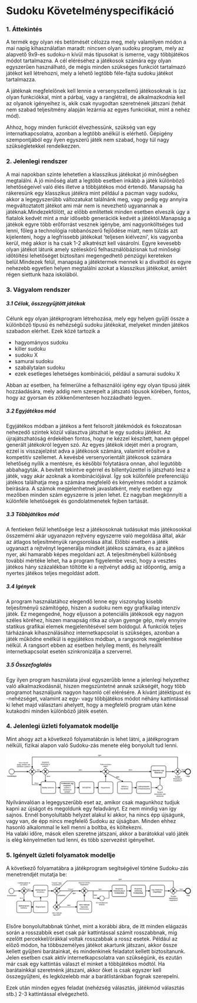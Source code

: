 Sudoku Követelményspecifikáció
==========================================

### 1. Áttekintés
A termék egy olyan rés betömését célozza meg, mely valamilyen módon a mai napig kihasználatlan maradt: nincsen olyan sudoku program, mely az alapvető 9x9-es sudoku-n kívül más típusokat is ismerne, vagy többjátékos módot tartalmazna. A cél eléréséhez a játékosok számára egy olyan egyszerűen használható, de mégis minden szükséges funkciót tartalmazó játékot kell létrehozni, mely a lehető legtöbb féle-fajta sudoku játékot tartalmazza.

A játéknak megfelelőnek kell lennie a versenyszellemű játékosoknak is (az olyan funkciókkal, mint a párbaj, vagy a ranglétra), de alkalmazkodnia kell az olyanok igényeihez is, akik csak nyugodtan szeretnének játszani (tehát nem szabad teljesítmény alapján lezárnia az egyes funkciókat, mint a nehéz mód).

Ahhoz, hogy minden funkciót élvezhessünk, szükség van egy internatkapcsolatra, azonban a legtöbb anélkül is elérhető. Gépigény szempontjából egy ilyen egyszerű játék nem szabad, hogy túl nagy szükségletekkel rendelkezzen.
 
### 2. Jelenlegi rendszer
A mai napokban szinte lehetetlen a klasszikus játékokat jó minőségben megtalálni.
A jó minőség alatt a legtöbb esetben inkább a játék különböző lehetőségeivel való
élés illetve a többjátékos mód értendő. Manapság ha rákeresünk egy klasszikus
játékra mint például a pacman vagy sudoku, akkor a legegyszerűbb változatukat
találnánk meg, vagy pedig egy annyira megváltoztatott játékot ami már nem is   nevezhető  ugyanannak a játéknak.Mindezekfölött, az előbb említettek minden esetben elveszik  úgy a fiatalok kedvét mint a már idősebb generációk kedvét a játéktól.Manapság a játékok   egyre több erőforrást vesznek igénybe, ami nagyonköltséges tud lenni, főleg a technológia   robbanószerű fejlődése miatt, nem túlzás azt kijelenteni, hogy a legfrissebb játékokat   'teljesen kiélvezni', kis vagyonba kerül, még akkor is ha csak 1-2 alkatrészt kell vásárolni. Egyre kevesebb olyan játékot látunk amely széleskörű felhasználóbázisnak tud minőségi  időtöltési lehetőséget biztosítani megengedhető pénzügyi kereteken belül.Mindezek felül,  manapság a játéktermek mennek ki a divatból és egyre nehezebb egyetlen helyen megtalálni  azokat a klasszikus játékokat, amiért régen siettunk haza iskolából.
### 3. Vágyalom rendszer
##### 3.1 Célok, összegyűjtött játékok
Célunk egy olyan játékprogram létrehozása, mely egy helyen gyűjti össze a különböző típusú és nehézségű sudoku játékokat, melyeket minden játékos szabadon elérhet. Ezek közé tartozik a
- hagyományos sudoku
- killer sudoku
- sudoku X
- samurai sudoku
- szabálytalan sudoku
- ezek esetleges lehetséges kombinációi, például a samurai sudoku X

Abban az esetben, ha felmerülne a felhasználói igény egy olyan típusú játék hozzáadására, mely addig nem szerepelt a játszató típusok körében, fontos, hogy az gyorsan és zökkenőmentesen hozzáadható legyen.
##### 3.2 Egyjátékos mód
Egyjátékos módban a játékos a fent felsorolt játékmódok és fokozatosan nehezedő szintek közül választva játszhat le egy sudoku játékot. Az újrajátszhatóság érdekében fontos, hogy ne kézzel készített, hanem géppel generált játékokról legyen szó.
Az egyes játékok idejét méri a program, ezzel is visszajelzést adva a játékosok számára, valamint erősítve a kompetitív szellemet. A kevésbé versenyorientált játékosok számára lehetőség nyílik a mentésre, és későbbi folytatásra onnan, ahol legutóbb abbahagyták.
A bevitelt tekintve egérrel és billentyűzettel is játszható lesz a játék, vagy akár azoknak a kombinációjával. Így sok különféle preferenciájú játékos találhatja meg a számára megfelelő és kényelmes módot a számok beírására.
A számok megjelenhetnek javaslatként, mely esetben egy mezőben minden szám egyszerre is jelen lehet. Ez nagyban megkönnyíti a különféle lehetőségek és gondolatmenetek fejben tartását.
##### 3.3 Többjátékos mód
A fentieken felül lehetősége lesz a játékosoknak tudásukat más játékosokkal összemérni akár ugyanazon rejtvény egyszerre való megoldása által, akár az átlagos teljesítményük rangsorolása által.
Előbbi esetben a játék ugyanazt a rejtvényt legenerálja mindkét játékos számára, és az a játékos nyer, aki hamarabb képes megoldani azt. A teljesítménybeli különbség további mértéke lehet, ha a program figyelembe veszi, hogy a vesztes játékos hány százalékban töltötte ki a rejtvényt addig az időpontig, amíg a nyertes játékos teljes megoldást adott.
##### 3.4 Igények
A program használatához elegendő lenne egy viszonylag kisebb teljesítményű számítógép, hiszen a sudoku nem egy grafikailag intenzív játék. Ez megengedné, hogy eljusson a potenciális játékosok egy nagyon széles köréhez, hiszen manapság ritka az olyan gyenge gép, mely ennyire statikus grafikai elemek megjelenítésével sem boldogul.
A funkciók teljes tárházának kihasználásához internetkapcsolat is szükséges, azonban a játék működne enélkül is egyjátékos módban, a rangsorok megjelenítése nélkül. A rangsort ebben az esetben helyileg menti, és helyreállt internetkapcsolat esetén szinkronizálja a szerverrel.
##### 3.5 Összefoglalás
Egy ilyen program használata jóval egyszerűbb lenne a jelenlegi helyzethez való alkalmazkodásnál, hiszen megszüntetné annak szükségét, hogy több programot használjunk nagyon hasonló cél elérésére.
A kívánt játéktípust és -nehézséget, valamint az egy- vagy többjátékos módot néhány kattintással ki lehet majd választani ahelyett, hogy a megfelelő program után kéne kutakodni minden különböző játék esetén.

### 4. Jelenlegi üzleti folyamatok modellje
Mint ahogy azt a következő folyamatábrán is lehet látni, a játékprogram nélküli, fizikai alapon való Sudoku-zás menete elég bonyolult tud lenni.

![Jelenlegi üzleti folyamatok modellje](./resource/kovspec_jelenlegi_uzleti.svg)
Nyílvánvalóan a legegyszerűbb eset az, amikor csak magunkhoz tudjuk kapni az újságot és megoldunk egy feladványt.
Ez nem mindig van így sajnos. Ennél bonyolultabb helyzet alakul ki akkor, ha nincs épp újságunk, vagy van, de épp nincs megfelelő Sudoku az újságban. Minden ehhez hasonló alkalommal le kell menni a boltba, és költekezni.   
Ha valaki időre, mások ellen szeretne játszani, akkor a  barátokkal való játék is elég kényelmetlen tud lenni, és több szervezést igényelhet.
### 5. Igényelt üzleti folyamatok modellje
A következő folyamatábra a játékprogram segítségével történe Sudoku-zás menetrendjét mutatja be:
![Igényelt üzleti folyamatok modellje](./resource/kovspec_igenyelt_uzleti.svg)

Elsőre bonyolultabbnak tűnhet, mint a korábbi ábra, de itt minden elágazás során a rosszabbik eset csak pár kattintással számít rosszabbnak, míg ezelőtt percekkel/órákkal voltak rosszabbak a rossz esetek. Például az előző módon, ha többszemélyes játékot akartunk játszani, akkor össze kellett gyűjteni barátainkat, és mindenkinek feladatot kellett biztosítanunk.
Jelen esetben csak aktív internetkapcsolatra van szükségünk, és ezután már csak egy kattintás választ el minket a többjátékos módtól. Ha barátainkkal szeretnénk játszani, akkor őket is csak egyszer kell összegyűjteni, és legközelebb már a barátlistánkban fognak szerepelni.
   
   Ezek után minden egyes feladat (nehézség választás, játékmód választás stb.) 2-3 kattintással elvégezhető.